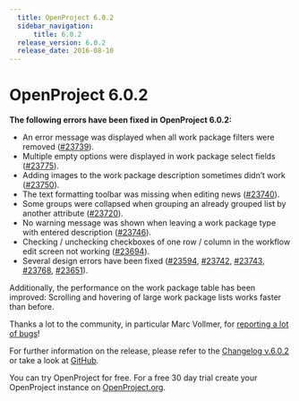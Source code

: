 ```yaml
---
  title: OpenProject 6.0.2
  sidebar_navigation:
      title: 6.0.2
  release_version: 6.0.2
  release_date: 2016-08-10
---
```



# OpenProject 6.0.2

**The following errors have been fixed in OpenProject 6.0.2:**

  - An error message was displayed when all work package filters were
    removed
    ([\#23739](https://community.openproject.com/work_packages/23739/activity)).
  - Multiple empty options were displayed in work package select fields
    ([\#23775](https://community.openproject.com/work_packages/23775/activity)).
  - Adding images to the work package description sometimes didn’t work
    ([\#23750](https://community.openproject.com/work_packages/23750/activity)).
  - The text formatting toolbar was missing when editing news
    ([\#23740](https://community.openproject.com/work_packages/23740/activity)).
  - Some groups were collapsed when grouping an already grouped list by
    another attribute
    ([\#23720](https://community.openproject.com/work_packages/23720/activity)).
  - No warning message was shown when leaving a work package type with
    entered description
    ([\#23746](https://community.openproject.com/work_packages/23746/activity)).
  - Checking / unchecking checkboxes of one row / column in the workflow
    edit screen not working
    ([\#23694](https://community.openproject.com/work_packages/23694/activity)).
  - Several design errors have been fixed
    ([\#23594](https://community.openproject.com/work_packages/23594/activity),
    [\#23742](https://community.openproject.com/work_packages/23742/activity),
    [\#23743](https://community.openproject.com/work_packages/23743/activity),
    [\#23768](https://community.openproject.com/work_packages/23768/activity),
    [\#23651](https://community.openproject.com/work_packages/23651/activity)).

Additionally, the performance on the work package table has been
improved: Scrolling and hovering of large work package lists works
faster than before.

Thanks a lot to the community, in particular Marc Vollmer, for
[reporting a lot of
bugs](../../development/report-a-bug/)\!

For further information on the release, please refer to the [Changelog
v.6.0.2](https://community.openproject.com/versions/814) or take a look
at [GitHub](https://github.com/opf/openproject/tree/v6.0.2).

You can try OpenProject for free. For a free 30 day trial create your
OpenProject instance on [OpenProject.org](https://openproject.org/).


